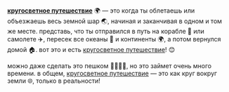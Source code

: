 **[кругосветное путешествие](world.md)** 🌍 — это когда ты облетаешь или объезжаешь весь земной шар 🌏, начиная и заканчивая в одном и том же месте. представь, что ты отправился в путь на корабле 🚢 или самолете ✈️, пересек все океаны 🌊 и континенты 🌍, а потом вернулся домой 🏠. вот это и есть [кругосветное путешествие](world.md)! 😊

можно даже сделать это пешком 🚶‍♂️🚶‍♀️, но это займет очень много времени. в общем, [кругосветное путешествие](world.md) — это как круг вокруг земли 🌐, только в реальности!